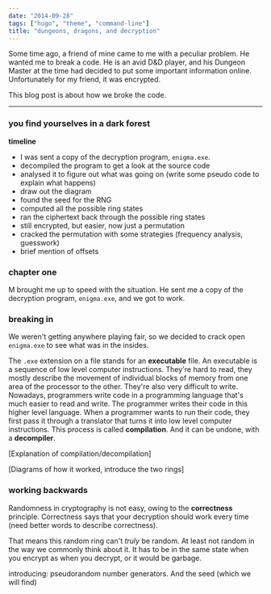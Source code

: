 ```yaml
---
date: "2014-09-28"
tags: ["hugo", "theme", "command-line"]
title: "dungeons, dragons, and decryption"
---
```




Some time ago, a friend of mine came to me with a peculiar problem. He wanted me to break a code. He is an avid D&D player, and his Dungeon Master at the time had decided to put some important information online. Unfortunately for my friend, it was encrypted.

This blog post is about how we broke the code.

---
### you find yourselves in a dark forest


**timeline**

- I was sent a copy of the decryption program, `enigma.exe`. 
- decompiled the program to get a look at the source code
- analysed it to figure out what was going on (write some pseudo code to explain what happens)
- draw out the diagram
- found the seed for the RNG
- computed all the possible ring states 
- ran the ciphertext back through the possible ring states
- still encrypted, but easier, now just a permutation
- cracked the permutation with some strategies (frequency analysis, guesswork)
- brief mention of offsets

### chapter one

M brought me up to speed with the situation. He sent me a copy of the decryption program, `enigma.exe`, and we got to work.


### breaking in

We weren't getting anywhere playing fair, so we decided to crack open `enigma.exe` to see what was in the insides.

The `.exe` extension on a file stands for an **executable** file. An executable is a sequence of low level computer instructions. They're hard to read, they mostly describe the movement of individual blocks of memory from one area of the processor to the other. They're also very difficult to write. Nowadays, programmers write code in a programming language that's much easier to read and write. The programmer writes their code in this higher level language. When a programmer wants to run their code, they first pass it through a translator that turns it into low level computer instructions. This process is called **compilation**. And it can be undone, with a **decompiler**.

[Explanation of compilation/decompilation]

[Diagrams of how it worked, introduce the two rings]

### working backwards

Randomness in cryptography is not easy, owing to the **correctness** principle. Correctness says that your decryption should work every time (need better words to describe correctness).

That means this random ring can't *truly* be random. At least not random in the way we commonly think about it. It has to be in the same state when you encrypt as when you decrypt, or it would be garbage.

introducing: pseudorandom number generators. And the seed (which we will find)


